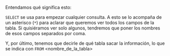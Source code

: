 Entendamos qué significa esto: 

`SELECT` se usa para empezar cualquier consulta. A esto se lo acompaña de un asterisco (`*`) para aclarar que queremos ver todos los campos de la tabla. Si quisiéramos ver solo algunos, tendremos que poner los nombres de esos campos separados por coma.

Y, por último, tenemos que decirle de qué tabla sacar la información, lo que se indica con `FROM` <nombre\_de\_la\_tabla>
